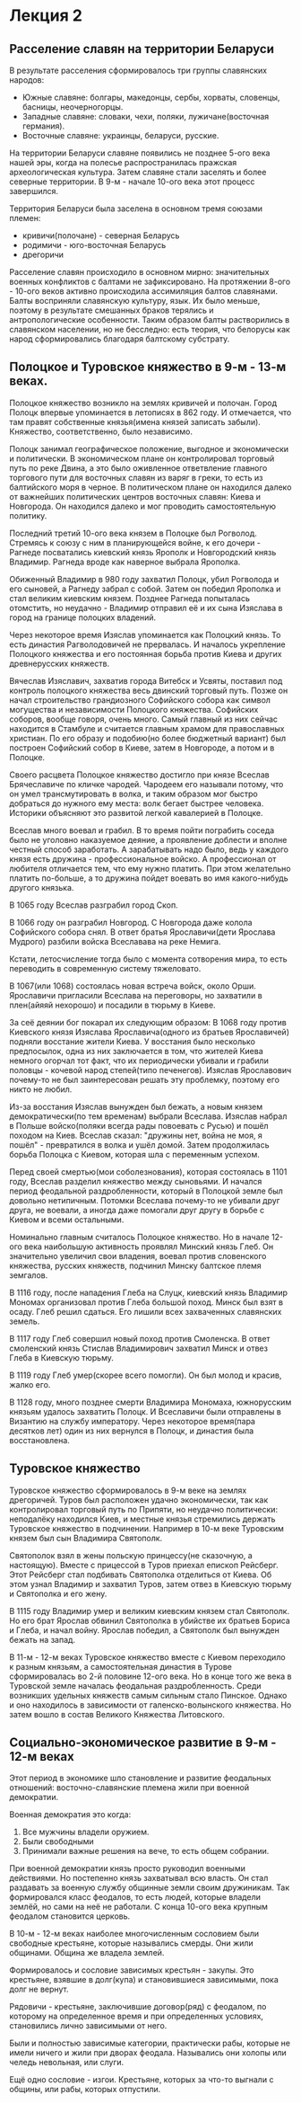 ﻿# Лекция 2
## Расселение славян на территории Беларуси
В результате расселения сформировалось три группы славянских народов:
- Южные славяне: болгары, македонцы, сербы, хорваты, словенцы, басницы,
  неочерногорцы.
- Западные славяне: словаки, чехи, поляки, лужичане(восточная германия).
- Восточные славяне: украинцы, беларуси, русские.

На территории Беларуси славяне появились не позднее 5-ого века нашей
эры, когда на полесье распространилась пражская археологическая
культура. Затем славяне стали заселять и более северные территории.
В 9-м - начале 10-ого века этот процесс завершился.

Территория Беларуси была заселена в основном тремя союзами племен:
- кривичи(полочане) - северная Беларусь
- родимичи - юго-восточная Беларусь
- дрегоричи

Расселение славян происходило в основном мирно: значительных военных
конфликтов с балтами не зафиксировано. На протяжении 8-ого - 10-ого
веков активно происходила ассимиляция балтов славянами.
Балты восприняли славянскую культуру, язык. Их было меньше, поэтому в
результате смешанных браков терялись и антропологические особенности.
Таким образом балты растворились в славянском населении, но не
бесследно: есть теория, что белорусы как народ сформировались благодаря
балтскому субстрату.

## Полоцкое и Туровское княжество в 9-м - 13-м веках.
Полоцкое княжество возникло на землях кривичей и полочан.
Город Полоцк впервые упоминается в летописях в 862 году.
И отмечается, что там правят собственные князья(имена князей записать
забыли). Княжество, соответственно, было независимо.

Полоцк занимал географическое положение, выгодное и экономически и
политически.
В экономическом плане он контролировал торговый путь по
реке Двина, а это было оживленное ответвление главного торгового пути
для восточных славян из варяг в греки, то есть из балтийского моря в
черное.
В политическом плане он находился далеко от важнейших политических
центров восточных славян: Киева и Новгорода. Он находился далеко и мог
проводить самостоятельную политику.

Последний третий 10-ого века князем в Полоцке был Рогволод.
Стремясь к союзу с ним в планирующейся войне, к его дочери - Рагнеде
посватались киевский князь Ярополк и Новгородский князь Владимир.
Рагнеда вроде как наверное выбрала Ярополка.

Обиженный Владимир в 980 году захватил Полоцк, убил Рогволодa и его
сыновей, а Рагнеду забрал с собой. Затем он победил Ярополка и стал
великим киевским князем. Позднее Рагнеда попыталась отомстить, но
неудачно - Владимир отправил её и их сына Изяслава в город на границе
полоцких владений.

Через некоторое время Изяслав упоминается как Полоцкий князь.
То есть династия Рагволодовичей не прервалась. И началось укрепление
Полоцкого княжества и его постоянная борьба против Киева и других
древнерусских княжеств.

Вячеслав Изяславич, захватив города Витебск и Усвяты, поставил под
контроль полоцкого княжества весь двинский торговый путь.
Позже он начал строительство грандиозного Софийского собора как символ
могущества и независимости Полоцкого княжества. Софийских соборов,
вообще говоря, очень много. Самый главный из них сейчас находится в
Стамбуле и считается главным храмом для православных христиан.
По его образу и подобию(но более бюджетный вариант) был построен
Софийский собор в Киеве, затем в Новгороде, а потом и в Полоцке.

Своего расцвета Полоцкое княжество достигло при князе Всеслав
Брячеславиче по кличке чародей. Чародеем его называли потому, что он
умел трансмутировать в волка, и таким образом мог быстро добраться до
нужного ему места: волк бегает быстрее человека. Историки объясняют это
развитой легкой кавалерией в Полоцке.

Всеслав много воевал и грабил. В то время пойти пограбить соседа было не
уголовно наказуемое деяние, а проявление доблести и вполне честный
способ заработать. А зарабатывать надо было, ведь у каждого князя есть
дружина - профессиональное войско. А профессионал от любителя отличается
тем, что ему нужно платить. При этом желательно платить по-больше, а то
дружина пойдет воевать во имя какого-нибудь другого князька.

В 1065 году Всеслав разграбил город Скоп.

В 1066 году он разграбил Новгород. С Новгорода даже колола Софийского
собора снял. В ответ братья Ярославичи(дети Ярослава Мудрого) разбили
войска Всеславава на реке Немига.

Кстати, летосчисление тогда было с момента сотворения мира, то есть
переводить в современную систему тяжеловато.

В 1067(или 1068) состоялась новая встреча войск, около Орши.
Ярославичи пригласили Всеслава на переговоры, но захватили в плен(айяяй
нехорошо) и посадили в тюрьму в Киеве.

За сеё деянии бог покарал их следующим образом: В 1068 году против
Киевского князя Изяслава Ярославича(одного из братьев Ярославичей)
подняли восстание жители Киева. У восстания было несколько предпосылок,
одна из них заключается в том, что жителей Киева немного огорчал тот
факт, что их периодически убивали и грабили половцы - кочевой народ
степей(типо печенегов). Изяслав Ярославович почему-то не был
заинтересован решать эту проблемку, поэтому его никто не любил.

Из-за восстания Изяслав вынужден был бежать, а новым князем
демократически(по тем временам) выбрали Всеслава. Изяслав набрал в
Польше войско(поляки всегда рады повоевать с Русью) и пошёл походом на
Киев. Всеслав сказал: "дружины нет, война не моя, я пошёл" - превратился
в волка и ушёл домой. Затем продолжилась борьба Полоцка с Киевом,
которая шла с переменным успехом.

Перед своей смертью(мои соболезнования), которая состоялась в 1101 году,
Всеслав разделил княжество между сыновьями. И начался период феодальной
раздробленности, который в Полоцкой земле был довольно нетипичным.
Потомки Всеслава почему-то не убивали друг друга, не воевали, а иногда
даже помогали друг другу в борьбе с Киевом и всеми остальными.

Номинально главным считалось Полоцкое княжество. Но в начале 12-ого века
наибольшую активность проявлял Минский князь Глеб.
Он значительно увеличил свои владения, воевал против словенского
княжества, русских княжеств, подчинил Минску балтское племя земгалов.

В 1116 году, после нападения Глеба на Слуцк, киевский князь Владимир
Мономах организовал против Глеба большой поход. Минск был взят в осаду.
Глеб решил сдаться. Его лишили всех захваченных славянских земель.

В 1117 году Глеб совершил новый поход против Смоленска.
В ответ смоленский князь Стислав Владимирович захватил Минск и отвез
Глеба в Киевскую тюрьму.

В 1119 году Глеб умер(скорее всего помогли). Он был молод и красив,
жалко его.

В 1128 году, много позднее смерти Владимира Мономаха, южнорусским
князьям удалось захватить Полоцк. И Всеславичи были отправлены в
Византию на службу императору. Через некоторое время(пара десятков лет)
один из них вернулся в Полоцк, и династия была восстановлена.

## Туровское княжество
Туровское княжество сформировалось в 9-м веке на землях дрегоричей.
Туров был расположен удачно экономически, так как контролировал торговый
путь по Припяти, но неудачно политически: неподалёку находился Киев, и
местные князья стремились держать Туровское княжество в подчинении.
Например в 10-м веке Туровским князем был сын Владимира Святополк.

Святополок взял в жены польскую принцессу(не сказочную, а настоящую).
Вместе с прицессой в Туров приехал епископ Рейсберг.
Этот Рейсберг стал подбивать Святополка отделиться от Киева.
Об этом узнал Владимир и захватил Туров, затем отвез в Киевскую тюрьму и
Святополка и его жену.

В 1115 году Владимир умер и великим киевским князем стал Святополк.
Но его брат Ярослав обвинил Святополка в убийстве их братьев Бориса и
Глеба, и начал войну. Ярослав победил, а Святополк был вынужден бежать
на запад.

В 11-м - 12-м веках Туровское княжество вместе с Киевом переходило к
разным князьям, а самостоятельная династия в Турове сформировалась во
2-й половине 12-ого века. Но в конце того же века в Туровской земле
началась феодальная раздробленность. Среди возникших удельных княжеств
самым сильным стало Пинское. Однако и оно находилось в зависимости от
галенско-волынского княжества. Но затем вошло в состав Великого
Княжества Литовского.

## Социально-экономическое развитие в 9-м - 12-м веках
Этот период в экономике шло становление и развитие феодальных отношений:
восточно-славянские племена жили при военной демократии.

Военная демократия это когда:
1. Все мужчины владели оружием.
2. Были свободными
3. Принимали важные решения на вече, то есть общем собрании.

При военной демократии князь просто руководил военными действиями.
Но постепенно князь захватывал всю власть. Он стал раздавать за военную
службу общинные земли своим дружиникам. Так формировался класс феодалов,
то есть людей, которые владели землёй, но сами на неё не работали.
С конца 10-ого века крупным феодалом становится церковь.

В 10-м - 12-м веках наиболее многочисленным сословием были свободные
крестьяне, которые назывались смерды. Они жили общинами.
Община же владела землей.

Формировалось и сословие зависимых крестьян - закупы.
Это крестьяне, взявшие в долг(купа) и становившиеся зависимыми, пока
долг не вернут.

Рядовичи - крестьяне, заключившие договор(ряд) с феодалом, по которому
на определенное время и при определенных условиях, становились лично
зависимыми от него.

Были и полностью зависимые категории, практически рабы, которые не имели
ничего и жили при дворах феодала. Назывались они холопы или челедь
невольная, или слуги.

Ещё одно сословие - изгои. Крестьяне, которых за что-то выгнали с
общины, или рабы, которых отпустили.
